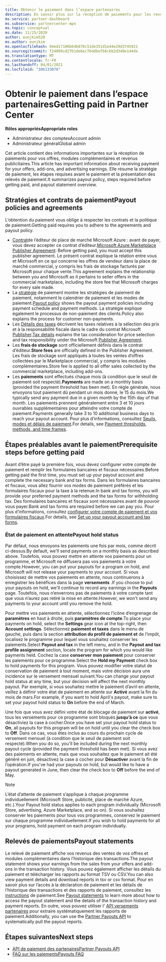 ```yaml
---
title: Obtenir le paiement dans l’espace partenaires
description: En savoir plus sur la réception de paiements pour les revenus en tant que partenaire Microsoft, par exemple via les offres de la place de marché commercial, les programmes d’incentives et le programme fournisseur de solutions Cloud. Comprend la stratégie de paiement, l’état de retenue au paiement et les instructions de paiement.
ms.service: partner-dashboard
ms.subservice: partnercenter-mpn
ms.topic: conceptual
ms.date: 11/25/2020
author: eunjkim520
ms.author: eunjkim
ms.openlocfilehash: 94ed17106b64b078c51de351d1e44e29d3745921
ms.sourcegitcommit: f24089cd27b1de6ecf6ddbefb6cbb2d340e144de
ms.translationtype: MT
ms.contentlocale: fr-FR
ms.lasthandoff: 04/01/2021
ms.locfileid: "106133078"
---
```

# <a name="getting-paid-in-partner-center"></a><span data-ttu-id="8e976-104">Obtenir le paiement dans l’espace partenaires</span><span class="sxs-lookup"><span data-stu-id="8e976-104">Getting paid in Partner Center</span></span>

<span data-ttu-id="8e976-105">**Rôles appropriés**</span><span class="sxs-lookup"><span data-stu-id="8e976-105">**Appropriate roles**</span></span>

- <span data-ttu-id="8e976-106">Administrateur des comptes</span><span class="sxs-lookup"><span data-stu-id="8e976-106">Account admin</span></span>
- <span data-ttu-id="8e976-107">Administrateur général</span><span class="sxs-lookup"><span data-stu-id="8e976-107">Global admin</span></span>

<span data-ttu-id="8e976-108">Cet article contient des informations importantes sur la réception de paiements pour vos offres, modules complémentaires et revenus publicitaires.</span><span class="sxs-lookup"><span data-stu-id="8e976-108">This article has important information about receiving payment for your offers, add-ons, and advertising earnings.</span></span> <span data-ttu-id="8e976-109">Elle résume la stratégie de paiement, les étapes requises avant le paiement et la présentation des relevés de paiement.</span><span class="sxs-lookup"><span data-stu-id="8e976-109">It summarizes payout policy, steps required before getting paid, and payout statement overview.</span></span>

## <a name="payout-policies-and-agreements"></a><span data-ttu-id="8e976-110">Stratégies et contrats de paiement</span><span class="sxs-lookup"><span data-stu-id="8e976-110">Payout policies and agreements</span></span>

<span data-ttu-id="8e976-111">L’obtention du paiement vous oblige à respecter les contrats et la politique de paiement.</span><span class="sxs-lookup"><span data-stu-id="8e976-111">Getting paid requires you to adhere to the agreements and payout policy.</span></span>

- <span data-ttu-id="8e976-112">[Contrat](https://go.microsoft.com/fwlink/p/?LinkID=699560)de l’éditeur de place de marché Microsoft Azure : avant de payer, vous devez accepter ce contrat d’éditeur.</span><span class="sxs-lookup"><span data-stu-id="8e976-112">[Microsoft Azure Marketplace Publisher Agreement](https://go.microsoft.com/fwlink/p/?LinkID=699560):  Before getting paid, you must accept this publisher agreement.</span></span> <span data-ttu-id="8e976-113">Le présent contrat explique la relation entre vous et Microsoft en ce qui concerne les offres de vendeur dans la place de marché commercial, y compris les frais de stockage facturés par Microsoft pour chaque vente.</span><span class="sxs-lookup"><span data-stu-id="8e976-113">This agreement explains the relationship between you and Microsoft as it pertains to seller offers in the commercial marketplace, including the store fee that Microsoft charges for every sale made.</span></span>
- <span data-ttu-id="8e976-114">La [stratégie](payout-policy-details.md) de paiement montre les stratégies de paiement de paiement, notamment le calendrier de paiement et les modes de paiement.</span><span class="sxs-lookup"><span data-stu-id="8e976-114">[Payout policy](payout-policy-details.md) shows the payout payment policies including payment schedule and payment methods.</span></span> <span data-ttu-id="8e976-115">La stratégie explique également le processus de non-paiement des clients.</span><span class="sxs-lookup"><span data-stu-id="8e976-115">Policy also explains the process for customer non-payments.</span></span>
- <span data-ttu-id="8e976-116">Les [Détails des taxes](tax-details-marketplace.md) décrivent les taxes relatives à la sélection des prix et à la responsabilité fiscale dans le cadre du contrat Microsoft [Publisher](https://go.microsoft.com/fwlink/p/?LinkID=699560).</span><span class="sxs-lookup"><span data-stu-id="8e976-116">[Tax details](tax-details-marketplace.md) explains the tax consideration for price selection and tax responsibility under the Microsoft [Publisher Agreement](https://go.microsoft.com/fwlink/p/?LinkID=699560).</span></span>
- <span data-ttu-id="8e976-117">Les **frais de stockage** sont officiellement définis dans le contrat d’éditeur.</span><span class="sxs-lookup"><span data-stu-id="8e976-117">**Store fees** are officially defined in the Publisher Agreement.</span></span> <span data-ttu-id="8e976-118">Les frais de stockage sont appliqués à toutes les ventes d’offres collectées par le Marketplace commercial, y compris les modules complémentaires.</span><span class="sxs-lookup"><span data-stu-id="8e976-118">Store fee is applied to all offer sales collected by the commercial marketplace, including add-ons.</span></span>
- <span data-ttu-id="8e976-119">Les **paiements** sont effectués chaque mois (à condition que le seuil de paiement soit respecté).</span><span class="sxs-lookup"><span data-stu-id="8e976-119">**Payments** are made on a monthly basis (provided the payment threshold has been met).</span></span> <span data-ttu-id="8e976-120">En règle générale, nous envoyons tout paiement dû pendant un mois donné, le 15 du mois.</span><span class="sxs-lookup"><span data-stu-id="8e976-120">We typically send any payment due in a given month by the 15th day of that month.</span></span> <span data-ttu-id="8e976-121">Les paiements prennent généralement entre 3 et 10 jours ouvrables supplémentaires pour atteindre votre compte de paiement.</span><span class="sxs-lookup"><span data-stu-id="8e976-121">Payments generally take 3 to 10 additional business days to reach your payout account.</span></span> <span data-ttu-id="8e976-122">Pour plus d’informations, consultez [Seuils, modes et délais de paiement](payment-thresholds-methods-timeframes.md).</span><span class="sxs-lookup"><span data-stu-id="8e976-122">For details, see [Payment thresholds, methods, and time frames](payment-thresholds-methods-timeframes.md).</span></span>

## <a name="prerequisite-steps-before-getting-paid"></a><span data-ttu-id="8e976-123">Étapes préalables avant le paiement</span><span class="sxs-lookup"><span data-stu-id="8e976-123">Prerequisite steps before getting paid</span></span>

<span data-ttu-id="8e976-124">Avant d’être payé la première fois, vous devez configurer votre compte de paiement et remplir les formulaires bancaires et fiscaux nécessaires.</span><span class="sxs-lookup"><span data-stu-id="8e976-124">Before getting paid the first time, you must set up your payout account and complete the necessary bank and tax forms.</span></span> <span data-ttu-id="8e976-125">Dans les formulaires bancaires et fiscaux, vous allez fournir vos modes de paiement préférés et les formulaires fiscaux pour la taxe à la retenue.</span><span class="sxs-lookup"><span data-stu-id="8e976-125">In bank and tax forms, you will provide your preferred payment methods and the tax forms for withholding tax.</span></span> <span data-ttu-id="8e976-126">Des formulaires bancaires et fiscaux sont nécessaires avant de pouvoir vous payer.</span><span class="sxs-lookup"><span data-stu-id="8e976-126">Bank and tax forms are required before we can pay you.</span></span> <span data-ttu-id="8e976-127">Pour plus d’informations, consultez [configurer votre compte de paiement et vos formulaires fiscaux](set-up-your-payout-account.md).</span><span class="sxs-lookup"><span data-stu-id="8e976-127">For details, see [Set up your payout account and tax forms](set-up-your-payout-account.md).</span></span>

### <a name="payout-hold-status"></a><span data-ttu-id="8e976-128">État de paiement en attente</span><span class="sxs-lookup"><span data-stu-id="8e976-128">Payout hold status</span></span>

<span data-ttu-id="8e976-129">Par défaut, nous envoyons les paiements une fois par mois, comme décrit ci-dessus.</span><span class="sxs-lookup"><span data-stu-id="8e976-129">By default, we'll send payments on a monthly basis as described above.</span></span> <span data-ttu-id="8e976-130">Toutefois, vous pouvez mettre en attente vos paiements pour un programme, et Microsoft ne diffusera pas vos paiements à votre compte.</span><span class="sxs-lookup"><span data-stu-id="8e976-130">However, you can put your payouts for a program on hold, and Microsoft will not release your payments to your account.</span></span> <span data-ttu-id="8e976-131">Si vous choisissez de mettre vos paiements en attente, nous continuerons à enregistrer les bénéfices dans la page **versements** .</span><span class="sxs-lookup"><span data-stu-id="8e976-131">If you choose to put your payouts on hold, we'll continue to record any earnings in the **Payouts** page.</span></span> <span data-ttu-id="8e976-132">Toutefois, nous n’enverrons pas de paiements à votre compte tant que vous n’aurez pas retiré la mise en attente.</span><span class="sxs-lookup"><span data-stu-id="8e976-132">However, we won't send any payments to your account until you remove the hold.</span></span>

<span data-ttu-id="8e976-133">Pour mettre vos paiements en attente, sélectionnez l’icône d’engrenage de **paramètres** en haut à droite, puis **paramètres de compte**.</span><span class="sxs-lookup"><span data-stu-id="8e976-133">To place your payments on hold, select the **Settings** gear icon at the top-right, then **Account settings**.</span></span> <span data-ttu-id="8e976-134">Sélectionnez **paiement et taxes** dans le menu de gauche, puis dans la section **attribution du profil de paiement et** de l’impôt, localisez le programme pour lequel vous souhaitez conserver les paiements.</span><span class="sxs-lookup"><span data-stu-id="8e976-134">Select **Payout and tax** in the left menu, and in the **Payout and tax profile assignment** section, locate the program for which you would like payments held.</span></span> <span data-ttu-id="8e976-135">Cochez la case **conserver mon paiement** pour conserver les paiements pour ce programme.</span><span class="sxs-lookup"><span data-stu-id="8e976-135">Select the **Hold my Payment** check box to hold payments for this program.</span></span> <span data-ttu-id="8e976-136">Vous pouvez modifier votre statut de conservation de paiement à tout moment, mais votre décision aura une incidence sur le versement mensuel suivant.</span><span class="sxs-lookup"><span data-stu-id="8e976-136">You can change your payout hold status at any time, but your decision will affect the next monthly payout.</span></span> <span data-ttu-id="8e976-137">Par exemple, si vous souhaitez mettre le paiement d’avril en attente, veillez à définir votre état de paiement en attente sur **Activé** avant la fin du mois de mars.</span><span class="sxs-lookup"><span data-stu-id="8e976-137">For example, if you want to hold April's payout, make sure to set your payout hold status to **On** before the end of March.</span></span>

<span data-ttu-id="8e976-138">Une fois que vous avez défini votre état de blocage de paiement sur **activé**, tous les versements pour ce programme sont bloqués **jusqu’à ce** que vous désactiviez la case à cocher.</span><span class="sxs-lookup"><span data-stu-id="8e976-138">Once you have set your payout hold status to **On**, all payouts for this program will be on hold until you clear the check box to **Off**.</span></span> <span data-ttu-id="8e976-139">Dans ce cas, vous êtes inclus au cours du prochain cycle de versement mensuel (à condition que le seuil de paiement soit respecté).</span><span class="sxs-lookup"><span data-stu-id="8e976-139">When you do so, you'll be included during the next monthly payout cycle (provided the payment threshold has been met).</span></span> <span data-ttu-id="8e976-140">Si vous avez des paiements en attente, mais que vous souhaitez que le paiement ait été généré en juin, désactivez la case à cocher pour **Désactiver** avant la fin de l’opération.</span><span class="sxs-lookup"><span data-stu-id="8e976-140">If you've had your payouts on hold, but would like to have a payout generated in June, then clear the check box to **Off** before the end of May.</span></span>

>[!Note]
> <span data-ttu-id="8e976-141">L’état d’attente de paiement s’applique à chaque programme individuellement (Microsoft Store, publicité, place de marché Azure, etc.).</span><span class="sxs-lookup"><span data-stu-id="8e976-141">Your Payout hold status applies to each program individually (Microsoft Store, advertising, Azure Marketplace, and so on).</span></span> <span data-ttu-id="8e976-142">Si vous souhaitez conserver les paiements pour tous vos programmes, conservez le paiement sur chaque programme individuellement.</span><span class="sxs-lookup"><span data-stu-id="8e976-142">If you wish to hold payments for all your programs, hold payment on each program individually.</span></span>

## <a name="payout-statements"></a><span data-ttu-id="8e976-143">Relevés de paiements</span><span class="sxs-lookup"><span data-stu-id="8e976-143">Payout statements</span></span>

<span data-ttu-id="8e976-144">Le relevé de paiement affiche vos revenus des ventes de vos offres et modules complémentaires dans l’historique des transactions.</span><span class="sxs-lookup"><span data-stu-id="8e976-144">The payout statement shows your earnings from the sales from your offers and add-ons in the transaction history.</span></span> <span data-ttu-id="8e976-145">Vous pouvez également afficher les détails du paiement et télécharger les rapports au format TSV ou CSV.</span><span class="sxs-lookup"><span data-stu-id="8e976-145">You can also view payment details and download reports in tsv or csv format.</span></span> <span data-ttu-id="8e976-146">Pour en savoir plus sur l’accès à la déclaration de paiement et les détails de l’historique des transactions et des rapports de paiement, consultez les [instructions](payout-statement.md) de paiement.</span><span class="sxs-lookup"><span data-stu-id="8e976-146">See [Payout statements](payout-statement.md) to learn more about how to access the payout statement and the details of the transaction history and payment reports.</span></span> <span data-ttu-id="8e976-147">En outre, vous pouvez utiliser l' [API versements partenaires](https://apidocs.microsoft.com/services/partnerpayouts) pour extraire systématiquement les rapports de paiement.</span><span class="sxs-lookup"><span data-stu-id="8e976-147">Additionally, you can use the [Partner Payouts API](https://apidocs.microsoft.com/services/partnerpayouts) to systematically pull the payout reports.</span></span>

## <a name="next-steps"></a><span data-ttu-id="8e976-148">Étapes suivantes</span><span class="sxs-lookup"><span data-stu-id="8e976-148">Next steps</span></span>

- [<span data-ttu-id="8e976-149">API de paiement des partenaires</span><span class="sxs-lookup"><span data-stu-id="8e976-149">Partner Payouts API</span></span>](https://apidocs.microsoft.com/services/partnerpayouts)
- [<span data-ttu-id="8e976-150">FAQ sur les paiements</span><span class="sxs-lookup"><span data-stu-id="8e976-150">Payouts FAQ</span></span>](payout-faq.md)
